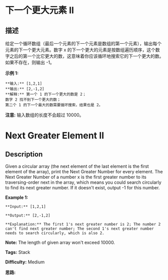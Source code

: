 # 下一个更大元素 II

## 描述

给定一个循环数组（最后一个元素的下一个元素是数组的第一个元素），输出每个元素的下一个更大元素。数字 x 的下一个更大的元素是按数组遍历顺序，这个数字之后的第一个比它更大的数，这意味着你应该循环地搜索它的下一个更大的数。如果不存在，则输出 -1。

**示例 1:**

    
    
    **输入:** [1,2,1]
    **输出:** [2,-1,2]
    **解释:** 第一个 1 的下一个更大的数是 2；
    数字 2 找不到下一个更大的数； 
    第二个 1 的下一个最大的数需要循环搜索，结果也是 2。
    

**注意:** 输入数组的长度不会超过 10000。



# Next Greater Element II

## Description



Given a circular array (the next element of the last element is the first element of the array), print the Next Greater Number for every element. The Next Greater Number of a number x is the first greater number to its traversing-order next in the array, which means you could search circularly to find its next greater number. If it doesn't exist, output -1 for this number.

**Example 1:**  

    
    
    **Input:** [1,2,1]
    **Output:** [2,-1,2]
    **Explanation:** The first 1's next greater number is 2; The number 2 can't find next greater number; The second 1's next greater number needs to search circularly, which is also 2.
    

**Note:** The length of given array won't exceed 10000.


**Tags:** Stack

**Difficulty:** Medium

**思路:**
